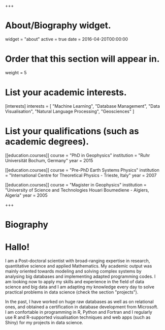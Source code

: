 +++
# About/Biography widget.
widget = "about"
active = true
date = 2016-04-20T00:00:00

# Order that this section will appear in.
weight = 5

# List your academic interests.
[interests]
  interests = [
    "Machine Learning",
    "Database Management",
    "Data Visualisation",
    "Natural Language Processing",
    "Geosciences"
  ]

# List your qualifications (such as academic degrees).
[[education.courses]]
  course = "PhD in Geophysics"
  institution = "Ruhr Universität Bochum, Germany"
  year = 2015

[[education.courses]]
  course = "Pre-PhD Earth Systems Physics"
  institution = "International Centre for Theoretical Physics - Trieste, Italy"
  year = 2007

[[education.courses]]
  course = "Magister in Geophysics"
  institution = "University of Science and Technologies Houari Boumediene - Algiers, Algeria"
  year = 2005
 
+++

# Biography

# Hallo!

I am a Post-doctoral scientist with broad-ranging expertise in research, quantitative science and applied Mathematics. My academic output was mainly oriented towards modeling and solving complex systems by analysing big databases and implementing adapted programming codes. I am looking now to apply my skills and experience in the field of data science and big data and I am adapting my knowledge every day to solve practical problems in data science (check the section "projects").

In the past, I have worked on huge raw databases as well as on relational ones, and obtained a certification in database development from Microsoft. I am confortable in programming in R, Python and Fortran and I regularly use R and R-supported visualisation techniques and web apps (such as Shiny) for my projects in data science.